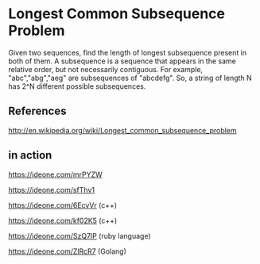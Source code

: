 
# Longest Common Subsequence Problem
 
   Given  two sequences, find the length of longest subsequence present in both of them.
   A subsequence is a sequence that appears in the same relative order, but not necessarily
   contiguous. For example, "abc","abg","aeg" are subsequences of "abcdefg". So, a string
   of length N has 2^N different possible subsequences.

## References

   http://en.wikipedia.org/wiki/Longest_common_subsequence_problem
 
 
## in action

   https://ideone.com/mrPYZW
   
   https://ideone.com/sfThv1
   
   https://ideone.com/6EcvVr (c++)
   
   https://ideone.com/kf02K5 (c++)
   
   https://ideone.com/SzQ7lP (ruby language)

   https://ideone.com/ZlRcR7 (Golang)
